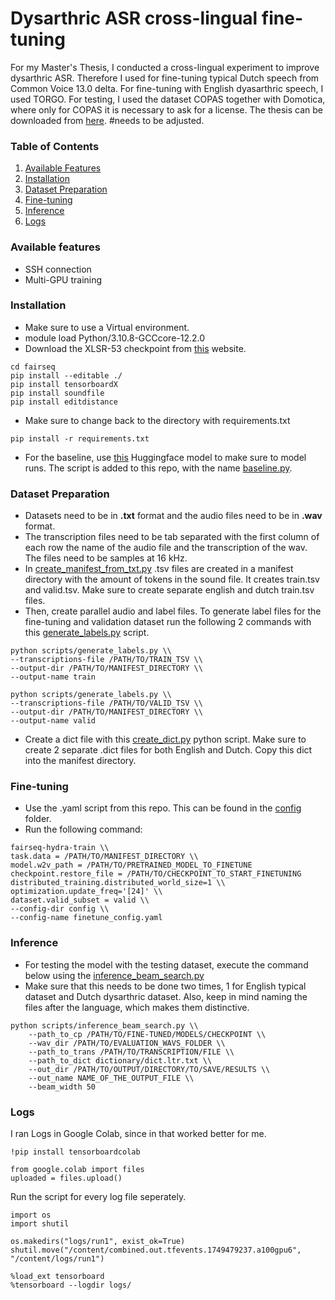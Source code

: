 # Dysarthric ASR cross-lingual fine-tuning
For my Master's Thesis, I conducted a cross-lingual experiment to improve dysarthric ASR. Therefore I used for fine-tuning typical Dutch speech from Common Voice 13.0 delta. For fine-tuning with English dyasarthric speech, I used TORGO. For testing, I used the dataset COPAS together with Domotica, where only for COPAS it is necessary to ask for a license. 
The thesis can be downloaded from [here](https://campus-fryslan.studenttheses.ub.rug.nl/356/). #needs to be adjusted. 

### Table of Contents
1. [Available Features](#feature)
2. [Installation](#installation)
3. [Dataset Preparation](#dataset_preparation)
4. [Fine-tuning](#finetuning)
5. [Inference](#inference)
6. [Logs](#logs)

<a name = "feature" ></a>
### Available features
- SSH connection
- Multi-GPU training

<a name = "installation" ></a>
### Installation
- Make sure to use a Virtual environment.
- module load Python/3.10.8-GCCcore-12.2.0
- Download the XLSR-53 checkpoint from [this](https://github.com/facebookresearch/fairseq/tree/main/examples/wav2vec#wav2vec-20)  website. 
```
cd fairseq
pip install --editable ./
pip install tensorboardX
pip install soundfile
pip install editdistance
```
- Make sure to change back to the directory with requirements.txt
```
pip install -r requirements.txt
```
- For the baseline, use [this](https://huggingface.co/jonatasgrosman/wav2vec2-large-xlsr-53-dutch) Huggingface model to make sure to model runs. The script is added to this repo, with the name [baseline.py](scripts/baseline.py). 

<a name = "dataset_preparation" ></a>
### Dataset Preparation
- Datasets need to be in **.txt** format and the audio files need to be in **.wav** format. 
- The transcription files need to be tab separated with the first column of each row the name of the audio file and the transcription of the wav. The files need to be samples at 16 kHz.
- In [create_manifest_from_txt.py](scripts/create_manifest_from_txt.py) .tsv files are created in a manifest directory with the amount of tokens in the sound file. It creates train.tsv and valid.tsv. Make sure to create separate english and dutch train.tsv files.
- Then, create parallel audio and label files. To generate label files for the fine-tuning and validation dataset run the following 2 commands with this [generate_labels.py](scripts/generate_labels.py) script.
```
python scripts/generate_labels.py \\ 
--transcriptions-file /PATH/TO/TRAIN_TSV \\
--output-dir /PATH/TO/MANIFEST_DIRECTORY \\
--output-name train

python scripts/generate_labels.py \\ 
--transcriptions-file /PATH/TO/VALID_TSV \\
--output-dir /PATH/TO/MANIFEST_DIRECTORY \\
--output-name valid
```
- Create a dict file with this [create_dict.py](scripts/create_dict.py) python script. Make sure to create 2 separate .dict files for both English and Dutch. Copy this dict into the manifest directory.

<a name = "finetuning" ></a>
### Fine-tuning
- Use the .yaml script from this repo. This can be found in the [config](config) folder. 
- Run the following command:
```
fairseq-hydra-train \\
task.data = /PATH/TO/MANIFEST_DIRECTORY \\
model.w2v_path = /PATH/TO/PRETRAINED_MODEL_TO_FINETUNE
checkpoint.restore_file = /PATH/TO/CHECKPOINT_TO_START_FINETUNING
distributed_training.distributed_world_size=1 \\
optimization.update_freq='[24]' \\
dataset.valid_subset = valid \\
--config-dir config \\
--config-name finetune_config.yaml
``` 

<a name = "inference" ></a>
### Inference
- For testing the model with the testing dataset, execute the command below using the [inference_beam_search.py](scripts/inference_beam_search.py)
- Make sure that this needs to be done two times, 1 for English typical dataset and Dutch dysarthric dataset. Also, keep in mind naming the files after the language, which makes them distinctive. 
```
python scripts/inference_beam_search.py \\
	--path_to_cp /PATH/TO/FINE-TUNED/MODELS/CHECKPOINT \\ 
	--wav_dir /PATH/TO/EVALUATION_WAVS_FOLDER \\
	--path_to_trans /PATH/TO/TRANSCRIPTION/FILE \\
	--path_to_dict dictionary/dict.ltr.txt \\
	--out_dir /PATH/TO/OUTPUT/DIRECTORY/TO/SAVE/RESULTS \\
	--out_name NAME_OF_THE_OUTPUT_FILE \\
	--beam_width 50
```
<a name = "logs" ></a>
### Logs
I ran Logs in Google Colab, since in that worked better for me. 
```
!pip install tensorboardcolab
```

```
from google.colab import files
uploaded = files.upload()
```
Run the script for every log file seperately. 
```
import os
import shutil

os.makedirs("logs/run1", exist_ok=True)
shutil.move("/content/combined.out.tfevents.1749479237.a100gpu6", "/content/logs/run1")
```

```
%load_ext tensorboard
%tensorboard --logdir logs/
```
